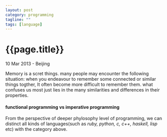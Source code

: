 ```yaml
---
layout: post
category: programming
tagline: ""
tags: [language]
---
```

{{page.title}}
=============
<p class="meta">10 Mar 2013 - Beijing</p>

Memory is a scret things. many people may encounter the following situation: when you endeavour to remember some connected or similar things togther, It often become more difficult to remember them. what confuses us most just lies in the many similarities and differences in their properties.
#### functional programming **vs** imperative programming
From the perspective of deeper phylosophy level of programming, we can distinct all kinds of languages\(such as *ruby, python, c, c++, haskell, lisp* etc\) with the category above.

